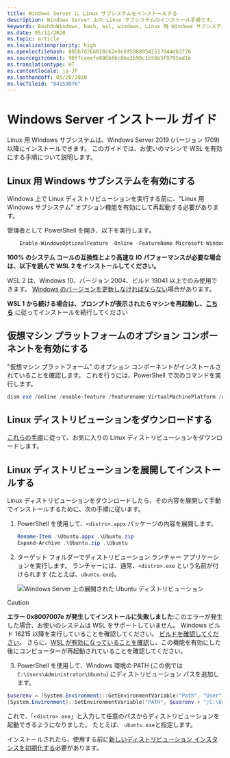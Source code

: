 ```yaml
---
title: Windows Server に Linux サブシステムをインストールする
description: Windows Server 上の Linux サブシステムのインストール手順です。
keywords: BashOnWindows, bash, wsl, windows, Linux 用 Windows サブシステム, windowssubsystem, ubuntu, windows server
ms.date: 05/12/2020
ms.topic: article
ms.localizationpriority: high
ms.openlocfilehash: 805b7d266020c62e0c6f58889541517d44db3726
ms.sourcegitcommit: 90f7caeefe886bf6c0ba2b90c1b56b5f9795ad1b
ms.translationtype: HT
ms.contentlocale: ja-JP
ms.lasthandoff: 05/28/2020
ms.locfileid: "84153076"
---
```

# <a name="windows-server-installation-guide"></a>Windows Server インストール ガイド

Linux 用 Windows サブシステムは、Windows Server 2019 (バージョン 1709) 以降にインストールできます。 このガイドでは、お使いのマシンで WSL を有効にする手順について説明します。

## <a name="enable-the-windows-subsystem-for-linux"></a>Linux 用 Windows サブシステムを有効にする

Windows 上で Linux ディストリビューションを実行する前に、"Linux 用 Windows サブシステム" オプション機能を有効にして再起動する必要があります。

管理者として PowerShell を開き、以下を実行します。

```powershell
    Enable-WindowsOptionalFeature -Online -FeatureName Microsoft-Windows-Subsystem-Linux

```

**100% のシステム コールの互換性とより高速な IO パフォーマンスが必要な場合は、以下を読んで WSL 2 をインストールしてください。**

WSL 2 は、Windows 10、バージョン 2004、ビルド 19041 以上でのみ使用できます。 [Windows のバージョンを更新しなければならない](ms-settings:windowsupdate)場合があります。

**WSL 1 から続ける場合は、プロンプトが表示されたらマシンを再起動し、[こちら](./install-on-server.md#download-a-linux-distribution)** に従ってインストールを続行してください

## <a name="enable-the-virtual-machine-platform-optional-component"></a>仮想マシン プラットフォームのオプション コンポーネントを有効にする

"仮想マシン プラットフォーム" のオプション コンポーネントがインストールされていることを確認します。 これを行うには、PowerShell で次のコマンドを実行します。

```powershell
dism.exe /online /enable-feature /featurename:VirtualMachinePlatform /all /norestart
```

## <a name="download-a-linux-distribution"></a>Linux ディストリビューションをダウンロードする

[これらの手順](install-manual.md)に従って、お気に入りの Linux ディストリビューションをダウンロードします。

## <a name="extract-and-install-a-linux-distribution"></a>Linux ディストリビューションを展開してインストールする

Linux ディストリビューションをダウンロードしたら、その内容を展開して手動でインストールするために、次の手順に従います。

1. PowerShell を使用して、`<distro>.appx` パッケージの内容を展開します。

    ```powershell
    Rename-Item .\Ubuntu.appx .\Ubuntu.zip
    Expand-Archive .\Ubuntu.zip .\Ubuntu
    ```

2. ターゲット フォルダーでディストリビューション ランチャー アプリケーションを実行します。 ランチャーには、通常、`<distro>.exe` という名前が付けられます (たとえば、`ubuntu.exe`)。

    ![Windows Server 上の展開された Ubuntu ディストリビューション](media/server-appx-expand.png)

> [!CAUTION]
> **エラー 0x8007007e が発生してインストールに失敗しました**:このエラーが発生した場合、お使いのシステムは WSL をサポートしていません。 Windows ビルド 16215 以降を実行していることを確認してください。 [ビルドを確認してください](troubleshooting.md#check-your-build-number)。 さらに、[WSL が有効になっていることを確認](troubleshooting.md#confirm-wsl-is-enabled)し、この機能を有効にした後にコンピューターが再起動されていることを確認してください。  

3. PowerShell を使用して、Windows 環境の PATH (この例では `C:\Users\Administrator\Ubuntu`) にディストリビューション パスを追加します。

```powershell
$userenv = [System.Environment]::GetEnvironmentVariable("Path", "User")
[System.Environment]::SetEnvironmentVariable("PATH", $userenv + ";C:\Users\Administrator\Ubuntu", "User")
```

これで、「`<distro>.exe`」と入力して任意のパスからディストリビューションを起動できるようになりました。 たとえば、 `ubuntu.exe`と指定します。

インストールされたら、使用する前に[新しいディストリビューション インスタンスを初期化する](initialize-distro.md)必要があります。
